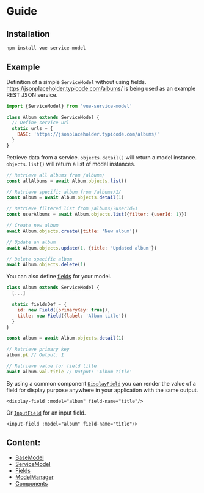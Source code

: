# Guide

## Installation
```sh
npm install vue-service-model
```

## Example

Definition of a simple `ServiceModel` without using fields. https://jsonplaceholder.typicode.com/albums/ is being used as an example REST JSON service.
```js
import {ServiceModel} from 'vue-service-model'

class Album extends ServiceModel {
  // Define service url
  static urls = {
    BASE: 'https://jsonplaceholder.typicode.com/albums/'
  }
}
```

Retrieve data from a service. `objects.detail()` will return a model instance. `objects.list()` will return a list of model instances.

```js
// Retrieve all albums from /albums/
const allAlbums = await Album.objects.list()

// Retrieve specific album from /albums/1/
const album = await Album.objects.detail(1)

// Retrieve filtered list from /albums/?userId=1
const userAlbums = await Album.objects.list({filter: {userId: 1}})

// Create new album
await Album.objects.create({title: 'New album'})

// Update an album
await Album.objects.update(1, {title: 'Updated album'})

// Delete specific album
await Album.objects.delete(1)
```

You can also define [fields](/guide/fields.html) for your model.

```js
class Album extends ServiceModel {
  [...]

  static fieldsDef = {
    id: new Field({primaryKey: true}),
    title: new Field({label: 'Album title'})
  }
}

const album = await Album.objects.detail(1)

// Retrieve primary key
album.pk // Output: 1

// Retrieve value for field title
await album.val.title // Output: 'Album title'
```

By using a common component [`DisplayField`](/guide/components.html#displayfield) you can render the value of a field for display purpose anywhere in your application with the same output.
```vue
<display-field :model="album" field-name="title"/>
```

Or [`InputField`](/guide/components.html#inputfield) for an input field.

```vue
<input-field :model="album" field-name="title"/>
```

## Content:
* [BaseModel](/guide/base-model/)
* [ServiceModel](/guide/service-model/)
* [Fields](/guide/fields/)
* [ModelManager](/guide/model-manager/)
* [Components](/guide/components/)
